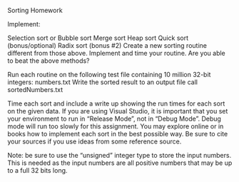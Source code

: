 Sorting Homework
 
Implement:
 
Selection sort or Bubble sort
Merge sort
Heap sort
Quick sort
(bonus/optional) Radix sort
(bonus #2) Create a new sorting routine different from those above.  Implement and time your routine.  Are you able to beat the above methods?
 
Run each routine on the following test file containing 10 million 32-bit integers: numbers.txt
Write the sorted result to an output file call sortedNumbers.txt
 
Time each sort and include a write up showing the run times for each sort on the given data.  If you are using Visual Studio, it is important that you set your environment to run in “Release Mode”, not in “Debug Mode”.  Debug mode will run too slowly for this assignment.  You may explore online or in books how to implement each sort in the best possible way.  Be sure to cite your sources if you use ideas from some reference source.
 
Note:  be sure to use the “unsigned” integer type to store the input numbers.   This is needed as the input numbers are all positive numbers that may be up to a full 32 bits long.

